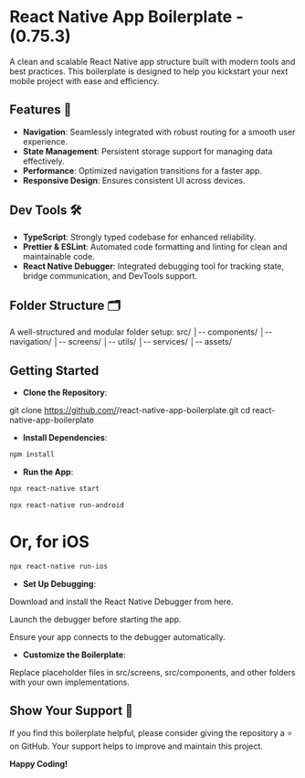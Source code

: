 # React Native App Boilerplate - (0.75.3)

A clean and scalable React Native app structure built with modern tools and best practices. This boilerplate is designed to help you kickstart your next mobile project with ease and efficiency.

## Features 🚀

- **Navigation**: Seamlessly integrated with robust routing for a smooth user experience.
- **State Management**: Persistent storage support for managing data effectively.
- **Performance**: Optimized navigation transitions for a faster app.
- **Responsive Design**: Ensures consistent UI across devices.

## Dev Tools 🛠️

- **TypeScript**: Strongly typed codebase for enhanced reliability.
- **Prettier & ESLint**: Automated code formatting and linting for clean and maintainable code.
- **React Native Debugger**: Integrated debugging tool for tracking state, bridge communication, and DevTools support.

## Folder Structure 🗂️

A well-structured and modular folder setup:
src/
│-- components/
│-- navigation/
│-- screens/
│-- utils/
│-- services/
│-- assets/


## Getting Started 
- **Clone the Repository**:

git clone https://github.com/<your-username>/react-native-app-boilerplate.git
cd react-native-app-boilerplate

- **Install Dependencies**:
```sh
npm install
```
- **Run the App**:
```sh
npx react-native start
```
```sh
npx react-native run-android
```
# Or, for iOS
```sh
npx react-native run-ios
```

- **Set Up Debugging**:

Download and install the React Native Debugger from here.

Launch the debugger before starting the app.

Ensure your app connects to the debugger automatically.

- **Customize the Boilerplate**:

Replace placeholder files in src/screens, src/components, and other folders with your own implementations.

## Show Your Support 🌟

If you find this boilerplate helpful, please consider giving the repository a ⭐ on GitHub. Your support helps to improve and maintain this project.

**Happy Coding!**


